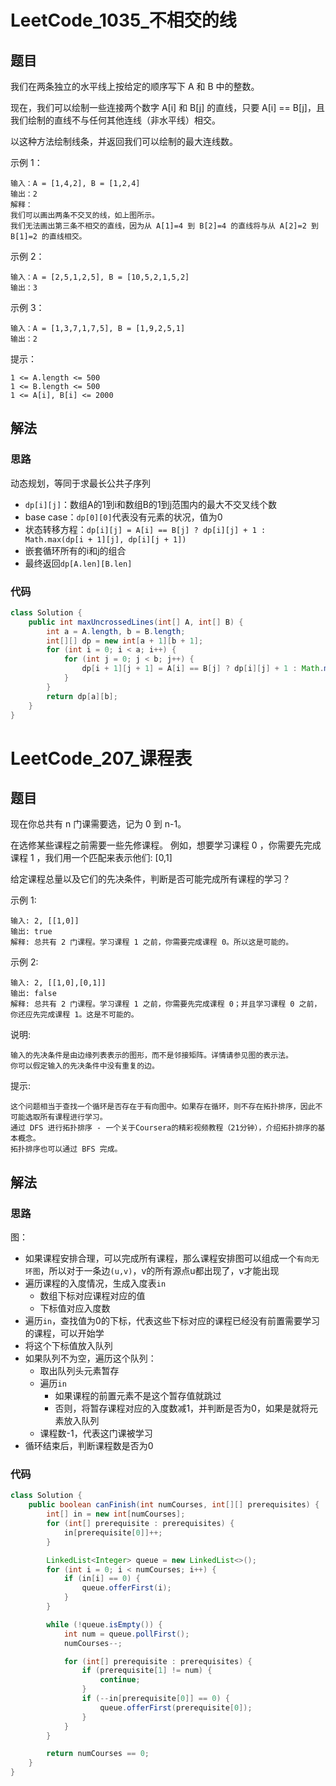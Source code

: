 # LeetCode_1035_不相交的线
## 题目
我们在两条独立的水平线上按给定的顺序写下 A 和 B 中的整数。

现在，我们可以绘制一些连接两个数字 A[i] 和 B[j] 的直线，只要 A[i] == B[j]，且我们绘制的直线不与任何其他连线（非水平线）相交。

以这种方法绘制线条，并返回我们可以绘制的最大连线数。

示例 1：
```
输入：A = [1,4,2], B = [1,2,4]
输出：2
解释：
我们可以画出两条不交叉的线，如上图所示。
我们无法画出第三条不相交的直线，因为从 A[1]=4 到 B[2]=4 的直线将与从 A[2]=2 到 B[1]=2 的直线相交。
```
示例 2：
```
输入：A = [2,5,1,2,5], B = [10,5,2,1,5,2]
输出：3
```
示例 3：
```
输入：A = [1,3,7,1,7,5], B = [1,9,2,5,1]
输出：2
```
提示：
```
1 <= A.length <= 500
1 <= B.length <= 500
1 <= A[i], B[i] <= 2000
```
## 解法
### 思路
动态规划，等同于求最长公共子序列
- `dp[i][j]`：数组A的1到i和数组B的1到j范围内的最大不交叉线个数
- base case：`dp[0][0]`代表没有元素的状况，值为0
- 状态转移方程：`dp[i][j] = A[i] == B[j] ? dp[i][j] + 1 : Math.max(dp[i + 1][j], dp[i][j + 1])` 
- 嵌套循环所有的i和j的组合
- 最终返回`dp[A.len][B.len]`
### 代码
```java
class Solution {
    public int maxUncrossedLines(int[] A, int[] B) {
        int a = A.length, b = B.length;
        int[][] dp = new int[a + 1][b + 1];
        for (int i = 0; i < a; i++) {
            for (int j = 0; j < b; j++) {
                dp[i + 1][j + 1] = A[i] == B[j] ? dp[i][j] + 1 : Math.max(dp[i][j + 1], dp[i + 1][j]);
            }
        }
        return dp[a][b]; 
    }
}
```
# LeetCode_207_课程表
## 题目
现在你总共有 n 门课需要选，记为 0 到 n-1。

在选修某些课程之前需要一些先修课程。 例如，想要学习课程 0 ，你需要先完成课程 1 ，我们用一个匹配来表示他们: [0,1]

给定课程总量以及它们的先决条件，判断是否可能完成所有课程的学习？

示例 1:
```
输入: 2, [[1,0]] 
输出: true
解释: 总共有 2 门课程。学习课程 1 之前，你需要完成课程 0。所以这是可能的。
```
示例 2:
```
输入: 2, [[1,0],[0,1]]
输出: false
解释: 总共有 2 门课程。学习课程 1 之前，你需要先完成​课程 0；并且学习课程 0 之前，你还应先完成课程 1。这是不可能的。
```
说明:
```
输入的先决条件是由边缘列表表示的图形，而不是邻接矩阵。详情请参见图的表示法。
你可以假定输入的先决条件中没有重复的边。
```
提示:
```
这个问题相当于查找一个循环是否存在于有向图中。如果存在循环，则不存在拓扑排序，因此不可能选取所有课程进行学习。
通过 DFS 进行拓扑排序 - 一个关于Coursera的精彩视频教程（21分钟），介绍拓扑排序的基本概念。
拓扑排序也可以通过 BFS 完成。
```
## 解法
### 思路
图：
- 如果课程安排合理，可以完成所有课程，那么课程安排图可以组成一个`有向无环图`，所以对于一条边`(u,v)`，v的所有源点u都出现了，v才能出现
- 遍历课程的入度情况，生成入度表`in`
    - 数组下标对应课程对应的值
    - 下标值对应入度数
- 遍历`in`，查找值为0的下标，代表这些下标对应的课程已经没有前置需要学习的课程，可以开始学
- 将这个下标值放入队列
- 如果队列不为空，遍历这个队列：
    - 取出队列头元素暂存
    - 遍历`in`
        - 如果课程的前置元素不是这个暂存值就跳过
        - 否则，将暂存课程对应的入度数减1，并判断是否为0，如果是就将元素放入队列
    - 课程数-1，代表这门课被学习
- 循环结束后，判断课程数是否为0
### 代码
```java
class Solution {
    public boolean canFinish(int numCourses, int[][] prerequisites) {
        int[] in = new int[numCourses];
        for (int[] prerequisite : prerequisites) {
            in[prerequisite[0]]++;
        }

        LinkedList<Integer> queue = new LinkedList<>();
        for (int i = 0; i < numCourses; i++) {
            if (in[i] == 0) {
                queue.offerFirst(i);
            }
        }

        while (!queue.isEmpty()) {
            int num = queue.pollFirst();
            numCourses--;

            for (int[] prerequisite : prerequisites) {
                if (prerequisite[1] != num) {
                    continue;
                }
                if (--in[prerequisite[0]] == 0) {
                    queue.offerFirst(prerequisite[0]);
                }
            }
        }

        return numCourses == 0;
    }
}
```